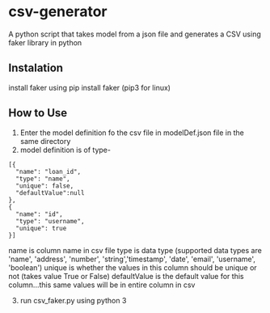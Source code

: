 # csv-generator
A python script that takes model from a json file and generates a CSV using faker library in python

## Instalation
install faker using pip install faker (pip3 for linux)

## How to Use
1. Enter the model definition fo the csv file in modelDef.json file in the same directory
2. model definition is of type- 
```
[{
  "name": "loan_id",
  "type": "name",
  "unique": false,
  "defaultValue":null
},
{
  "name": "id",
  "type": "username",
  "unique": true
}]
```
name is column name in csv file
type is data type (supported data types are 'name', 'address', 'number', 'string','timestamp', 'date', 'email', 'username', 'boolean')
unique is whether the values in this column should be unique or not (takes value True or False)
defaultValue is the default value for this column...this same values will be in entire column in csv

3. run csv_faker.py using python 3

